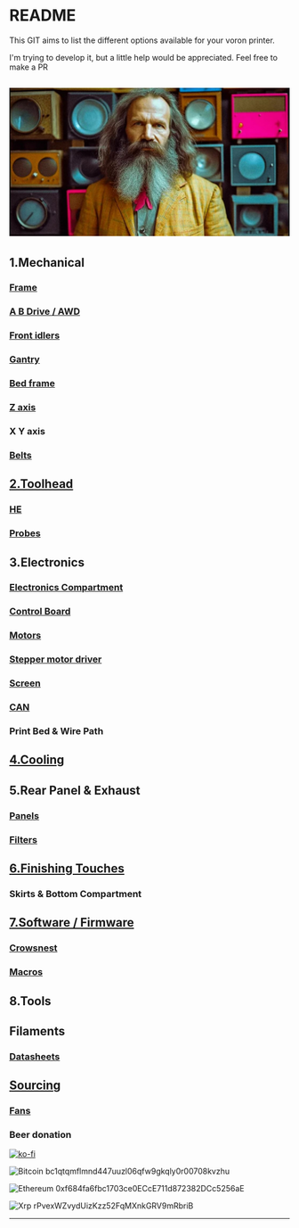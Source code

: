 # README

This GIT aims to list the different options available for your voron printer.

I'm trying to develop it, but a little help would be appreciated. Feel free to make a PR

## ![Mendeleyeev](IMG/mendeleyeev2.JPG)

## 1.Mechanical

### [Frame](frame.md)

### [A B Drive / AWD](ABdrive.md)

### [Front idlers](front_idlers.md)

### [Gantry](gantry.md)

### [Bed frame](bed.md)

### [Z axis](<z axis.md>)

### X Y axis

### [Belts](belts.md)

## [2.Toolhead](toolhead.md)

### [HE](HE.md)

### [Probes](probes.md)

## 3.Electronics

### [Electronics Compartment](elec_compartment.md)

### [Control Board](controlboard.md)

### [Motors](motors.md)

### [Stepper motor driver](SMD.md)

### [Screen](screen.md)

### [CAN](CAN.md)

### Print Bed & Wire Path

## [4.Cooling](cooling.md)

## 5.Rear Panel & Exhaust

### [Panels](panels.md)

### [Filters](filters.md)

## [6.Finishing Touches](finish.md)

### Skirts & Bottom Compartment

## [7.Software / Firmware](software.md)

### [Crowsnest](crowsnest.md)

### [Macros](macros.md)

## 8.Tools

## Filaments

### [Datasheets](https://github.com/LegionPleingaz/Voronpedia/tree/main/Filament)

## [Sourcing](sourcing.md)

### [Fans](Sourcing_fan.xlsx)

### Beer donation

[![ko-fi](https://ko-fi.com/img/githubbutton_sm.svg)](https://ko-fi.com/W7W6USGTM)

![Bitcoin](https://img.shields.io/badge/Bitcoin-000?style=for-the-badge\&logo=bitcoin\&logoColor=white) bc1qtqmflmnd447uuzl06qfw9gkqly0r00708kvzhu

![Ethereum](https://img.shields.io/badge/Ethereum-3C3C3D?style=for-the-badge\&logo=Ethereum\&logoColor=white) 0xf684fa6fbc1703ce0ECcE711d872382DCc5256aE

![Xrp](https://img.shields.io/badge/Xrp-black?style=for-the-badge\&logo=xrp\&logoColor=white) rPvexWZvydUizKzz52FqMXnkGRV9mRbriB

***
